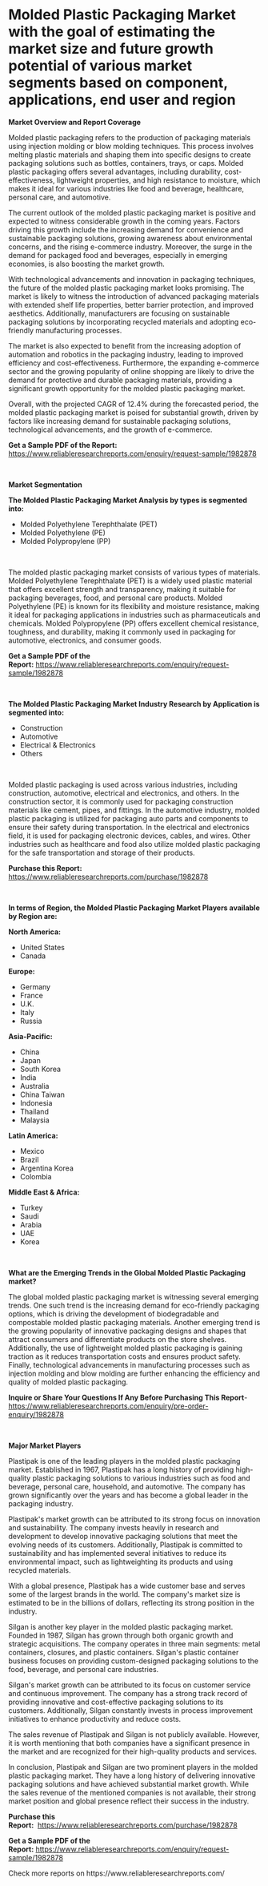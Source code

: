 <p><h1>Molded Plastic Packaging Market with the goal of estimating the market size and future growth potential of various market segments based on component, applications, end user and region</h1></p><p><strong>Market Overview and Report Coverage</strong></p>
<p><p>Molded plastic packaging refers to the production of packaging materials using injection molding or blow molding techniques. This process involves melting plastic materials and shaping them into specific designs to create packaging solutions such as bottles, containers, trays, or caps. Molded plastic packaging offers several advantages, including durability, cost-effectiveness, lightweight properties, and high resistance to moisture, which makes it ideal for various industries like food and beverage, healthcare, personal care, and automotive.</p><p>The current outlook of the molded plastic packaging market is positive and expected to witness considerable growth in the coming years. Factors driving this growth include the increasing demand for convenience and sustainable packaging solutions, growing awareness about environmental concerns, and the rising e-commerce industry. Moreover, the surge in the demand for packaged food and beverages, especially in emerging economies, is also boosting the market growth.</p><p>With technological advancements and innovation in packaging techniques, the future of the molded plastic packaging market looks promising. The market is likely to witness the introduction of advanced packaging materials with extended shelf life properties, better barrier protection, and improved aesthetics. Additionally, manufacturers are focusing on sustainable packaging solutions by incorporating recycled materials and adopting eco-friendly manufacturing processes.</p><p>The market is also expected to benefit from the increasing adoption of automation and robotics in the packaging industry, leading to improved efficiency and cost-effectiveness. Furthermore, the expanding e-commerce sector and the growing popularity of online shopping are likely to drive the demand for protective and durable packaging materials, providing a significant growth opportunity for the molded plastic packaging market.</p><p>Overall, with the projected CAGR of 12.4% during the forecasted period, the molded plastic packaging market is poised for substantial growth, driven by factors like increasing demand for sustainable packaging solutions, technological advancements, and the growth of e-commerce.</p></p>
<p><strong>Get a Sample PDF of the Report:</strong> <a href="https://www.reliableresearchreports.com/enquiry/request-sample/1982878">https://www.reliableresearchreports.com/enquiry/request-sample/1982878</a></p>
<p>&nbsp;</p>
<p><strong>Market Segmentation</strong></p>
<p><strong>The Molded Plastic Packaging Market Analysis by types is segmented into:</strong></p>
<p><ul><li>Molded Polyethylene Terephthalate (PET)</li><li>Molded Polyethylene (PE)</li><li>Molded Polypropylene (PP)</li></ul></p>
<p>&nbsp;</p>
<p><p>The molded plastic packaging market consists of various types of materials. Molded Polyethylene Terephthalate (PET) is a widely used plastic material that offers excellent strength and transparency, making it suitable for packaging beverages, food, and personal care products. Molded Polyethylene (PE) is known for its flexibility and moisture resistance, making it ideal for packaging applications in industries such as pharmaceuticals and chemicals. Molded Polypropylene (PP) offers excellent chemical resistance, toughness, and durability, making it commonly used in packaging for automotive, electronics, and consumer goods.</p></p>
<p><strong>Get a Sample PDF of the Report:</strong>&nbsp;<a href="https://www.reliableresearchreports.com/enquiry/request-sample/1982878">https://www.reliableresearchreports.com/enquiry/request-sample/1982878</a></p>
<p>&nbsp;</p>
<p><strong>The Molded Plastic Packaging Market Industry Research by Application is segmented into:</strong></p>
<p><ul><li>Construction</li><li>Automotive</li><li>Electrical & Electronics</li><li>Others</li></ul></p>
<p>&nbsp;</p>
<p><p>Molded plastic packaging is used across various industries, including construction, automotive, electrical and electronics, and others. In the construction sector, it is commonly used for packaging construction materials like cement, pipes, and fittings. In the automotive industry, molded plastic packaging is utilized for packaging auto parts and components to ensure their safety during transportation. In the electrical and electronics field, it is used for packaging electronic devices, cables, and wires. Other industries such as healthcare and food also utilize molded plastic packaging for the safe transportation and storage of their products.</p></p>
<p><strong>Purchase this Report:</strong>&nbsp; <a href="https://www.reliableresearchreports.com/purchase/1982878">https://www.reliableresearchreports.com/purchase/1982878</a></p>
<p>&nbsp;</p>
<p><strong>In terms of Region, the Molded Plastic Packaging Market Players available by Region are:</strong></p>
<p>
    <p> <strong> North America: </strong>
        <ul>
            <li>United States</li>
            <li>Canada</li>
        </ul>
        </p> 
    <p> <strong> Europe: </strong>
        <ul>
            <li>Germany</li>
            <li>France</li>
            <li>U.K.</li>
            <li>Italy</li>
            <li>Russia</li>
        </ul>
        </p> 
    <p> <strong> Asia-Pacific: </strong>
        <ul>
            <li>China</li>
            <li>Japan</li>
            <li>South Korea</li>
            <li>India</li>
            <li>Australia</li>
            <li>China Taiwan</li>
            <li>Indonesia</li>
            <li>Thailand</li>
            <li>Malaysia</li>
        </ul>
        </p> 
    <p> <strong> Latin America: </strong>
        <ul>
            <li>Mexico</li>
            <li>Brazil</li>
            <li>Argentina Korea</li>
            <li>Colombia</li>
        </ul>
        </p> 
    <p> <strong> Middle East & Africa: </strong>
        <ul>
            <li>Turkey</li>
            <li>Saudi</li>
            <li>Arabia</li>
            <li>UAE</li>
            <li>Korea</li>
        </ul>
    </p>
    </p>
<p>&nbsp;</p>
<p><strong>What are the Emerging Trends in the Global Molded Plastic Packaging market?</strong></p>
<p><p>The global molded plastic packaging market is witnessing several emerging trends. One such trend is the increasing demand for eco-friendly packaging options, which is driving the development of biodegradable and compostable molded plastic packaging materials. Another emerging trend is the growing popularity of innovative packaging designs and shapes that attract consumers and differentiate products on the store shelves. Additionally, the use of lightweight molded plastic packaging is gaining traction as it reduces transportation costs and ensures product safety. Finally, technological advancements in manufacturing processes such as injection molding and blow molding are further enhancing the efficiency and quality of molded plastic packaging.</p></p>
<p><strong>Inquire or Share Your Questions If Any Before Purchasing This Report</strong>- <a href="https://www.reliableresearchreports.com/enquiry/pre-order-enquiry/1982878">https://www.reliableresearchreports.com/enquiry/pre-order-enquiry/1982878</a></p>
<p>&nbsp;</p>
<p><strong>Major Market Players</strong></p>
<p><p>Plastipak is one of the leading players in the molded plastic packaging market. Established in 1967, Plastipak has a long history of providing high-quality plastic packaging solutions to various industries such as food and beverage, personal care, household, and automotive. The company has grown significantly over the years and has become a global leader in the packaging industry.</p><p>Plastipak's market growth can be attributed to its strong focus on innovation and sustainability. The company invests heavily in research and development to develop innovative packaging solutions that meet the evolving needs of its customers. Additionally, Plastipak is committed to sustainability and has implemented several initiatives to reduce its environmental impact, such as lightweighting its products and using recycled materials.</p><p>With a global presence, Plastipak has a wide customer base and serves some of the largest brands in the world. The company's market size is estimated to be in the billions of dollars, reflecting its strong position in the industry.</p><p>Silgan is another key player in the molded plastic packaging market. Founded in 1987, Silgan has grown through both organic growth and strategic acquisitions. The company operates in three main segments: metal containers, closures, and plastic containers. Silgan's plastic container business focuses on providing custom-designed packaging solutions to the food, beverage, and personal care industries.</p><p>Silgan's market growth can be attributed to its focus on customer service and continuous improvement. The company has a strong track record of providing innovative and cost-effective packaging solutions to its customers. Additionally, Silgan constantly invests in process improvement initiatives to enhance productivity and reduce costs.</p><p>The sales revenue of Plastipak and Silgan is not publicly available. However, it is worth mentioning that both companies have a significant presence in the market and are recognized for their high-quality products and services.</p><p>In conclusion, Plastipak and Silgan are two prominent players in the molded plastic packaging market. They have a long history of delivering innovative packaging solutions and have achieved substantial market growth. While the sales revenue of the mentioned companies is not available, their strong market position and global presence reflect their success in the industry.</p></p>
<p><strong>Purchase this Report:</strong>&nbsp;&nbsp;<a href="https://www.reliableresearchreports.com/purchase/1982878">https://www.reliableresearchreports.com/purchase/1982878</a></p>
<p></p>
<p><strong>Get a Sample PDF of the Report:</strong>&nbsp;<a href="https://www.reliableresearchreports.com/enquiry/request-sample/1982878">https://www.reliableresearchreports.com/enquiry/request-sample/1982878</a></p>
<p>Check more reports on https://www.reliableresearchreports.com/</p>